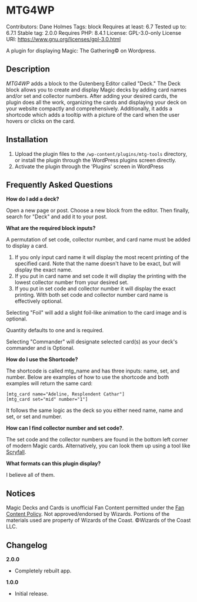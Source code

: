 # MTG4WP
Contributors:      Dane Holmes
Tags:              block
Requires at least: 6.7
Tested up to:      6.7.1
Stable tag:        2.0.0
Requires PHP:      8.4.1
License:           GPL-3.0-only
License URI:       https://www.gnu.org/licenses/gpl-3.0.html

A plugin for displaying Magic: The Gathering© on Wordpress.

## Description

*MTG4WP* adds a block to the Gutenberg Editor called "Deck." The Deck block allows you to create and display Magic decks by adding card names and/or set and collector numbers. After adding your desired cards, the plugin does all the work, organizing the cards and displaying your deck on your website compactly and comprehensively. Additionally, it adds a shortcode which adds a tooltip with a picture of the card when the user hovers or clicks on the card.

## Installation

1. Upload the plugin files to the `/wp-content/plugins/mtg-tools` directory, or install the plugin through the WordPress plugins screen directly.
2. Activate the plugin through the 'Plugins' screen in WordPress

## Frequently Asked Questions

**How do I add a deck?**

Open a new page or post. Choose a new block from the editor. Then finally, search for "Deck" and add it to your post.

**What are the required block inputs?**

A permutation of set code, collector number, and card name must be added to display a card.
1. If you only input card name it will display the most recent printing of the specified card. Note that the name doesn't have to be exact, but will display the exact name.
2. If you put in card name and set code it will display the printing with the lowest collector number from your desired set.
3. If you put in set code and collector number it will display the exact printing. With both set code and collector number card name is effectively optional.

Selecting "Foil" will add a slight foil-like animation to the card image and is optional.

Quantity defaults to one and is required.

Selecting "Commander" will designate selected card(s) as your deck's commander and is Optional.

**How do I use the Shortcode?**

The shortcode is called mtg_name and has three inputs: name, set, and number. Below are examples of how to use the shortcode and both examples will return the same card:
```
[mtg_card name="Adeline, Resplendent Cathar"]
[mtg_card set="mid" number="1"]
```
It follows the same logic as the deck so you either need name, name and set, or set and number.

**How can I find collector number and set code?**.

The set code and the collector numbers are found in the bottom left corner of modern Magic cards. Alternatively, you can look them up using a tool like [Scryfall](https://scryfall.com).

**What formats can this plugin display?**

I believe all of them.

## Notices

Magic Decks and Cards is unofficial Fan Content permitted under the [Fan Content Policy](https://company.wizards.com/en/legal/fancontentpolicy). Not approved/endorsed by Wizards. Portions of the materials used are property of Wizards of the Coast. ©Wizards of the Coast LLC.

## Changelog

**2.0.0**
* Completely rebuilt app.

**1.0.0**
* Initial release.
